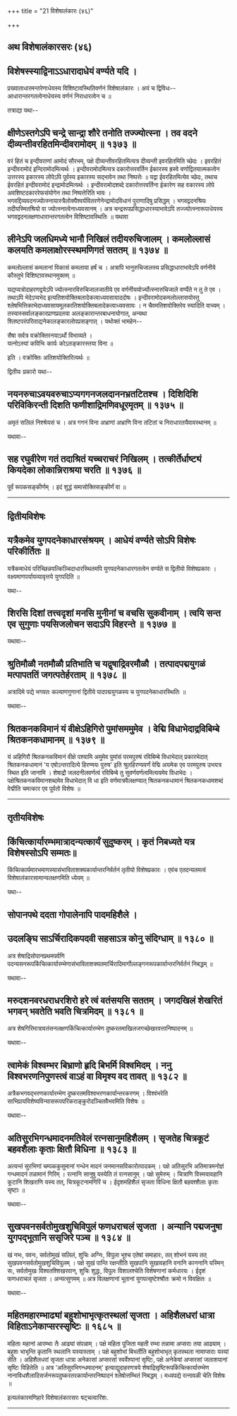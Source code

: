 +++
title = "21 विशेषालंकारः (४६)"

+++


## अथ विशेषालंकारसरः (४६)

## विशेषस्स्याद्विनाऽऽधारादाधेयं वर्ण्यते यदि ।

प्रख्याताधारमन्तरेणाधेयस्य विशिष्टावस्थितिवर्णनं विशेषालंकारः । अयं च
द्विविधः-- आधारान्तरगतत्वेनाधेयस्य वर्णनं निराधारत्वेन च ॥

तत्राद्या यथा--



## क्षीणेऽस्तगेऽपि चन्द्रे सान्द्रा शौरे तनोति तज्ज्योत्स्ना । तव वदने दीव्यन्तीवरहितमिन्दीवरामोदम् ॥ १३७३ ॥

वरं हितं च इन्दीवराणां आमोदं सौरभम्, पक्षे दीव्यन्तीवरहितमित्यत्र
दीव्यन्ती इवरहितमिति च्छेदः । इवरहितं इन्दीवरामोदं इन्दिरामोदमित्यर्थः ।
इन्दीवरामोदमित्यत्र दकारोत्तरवर्तिन ईकारस्य ह्रस्वे
वर्णाद्वितयात्मकत्वेन उत्तरस्य इकारस्य लोपेऽपि पूर्वस्य इकारस्य सद्भावेन
तथा निष्पत्तेः ॥ यद्वा ईवरहितमित्येव च्छेदः, तथाच ईवरहितं इन्दीवरामोदं
इन्द्रामोदमित्यर्थः । इन्दीवरामोदशब्दे दकारोत्तरवर्तिना ईकारेण सह
वकारस्य लोपे अवशिष्टदकाररेफसंयोगेन तथा निष्पत्तेरिति भावः ।
भगवद्दिव्यवदनज्योत्स्नायास्त्रैलोक्यैश्वर्यवितरणेनेन्द्रामोदविधानं
पुराणादिषु प्रसिद्धम् । भगवद्वदनश्रियः तदीयस्मितश्रियो वा
ज्योत्स्नात्वेनाध्यवसानम् । अत्र चन्द्ररूपप्रसिद्धाधारस्याभावेऽपि
तज्ज्योत्स्नारूपाधेयस्य भगवद्वदनलक्षणाधारान्तरगतत्वेन विशिष्टावस्थितिः ॥
यथावा



## लीनेऽपि जलधिमध्ये भानौ निखिलं तदीयरुचिजालम् । कमलोल्लासं कलयति कमलाक्षोरस्स्थमणिगतं सततम् ॥ १३७४ ॥

कमलोल्लासं कमलानां विकासं कमलाया हर्षं च । अत्रापि भानुरुचिजालस्य
प्रसिद्धाधाराभावेऽपि वर्णनीये कौस्तुभे विशिष्टावस्थानमुक्तम् ॥

यद्यप्यत्रोदाहरणद्वयेऽपि ज्योत्स्नारविरुचिजालजातीये एव
वर्णनीययोर्ज्योत्स्नारुचिजाले वर्ण्येते न तु ते एव । तथाऽपि भेदेऽप्यभेद
इत्यतिशयोक्तिबलादेकत्वाध्यवसायाददोषः । इन्दीवरामोदकमलोल्लासयोस्तु
श्लेषभित्तिकाभेदाध्यवसायमूलकातिशयोक्तिबलादेकत्वाध्यवसायः । न
चैवमतिशयोक्तिरेव स्यादिति वाच्यम् । तस्यास्सर्वालङ्कारप्राणप्रदतया
अलङ्कारान्तरबाधनायोगात्, अन्यथा
श्लिष्टपरंपरिताद्यनेकालङ्कारलोपप्रसङ्गात् । यथोक्तं भामहेन--

सैषा सर्वत्र वक्रोक्तिरनयाऽर्थो विभाव्यते ।  
यत्नोऽस्यां कविभिः कार्यः कोऽलङ्कारस्तया विना ॥

इति । वक्रोक्तिः अतिशयोक्तिरित्यर्थः ॥

द्वितीयः प्रकारो यथा--



## नयनरुचाऽवयवरुचाऽप्यगगनजलदाननभ्रतटितश्च । दिशिदिशि परिविकिरन्ती दिशति फणीशाद्रिमणिवधूरमृतम् ॥ १३७५ ॥

अमृतं सलिलं निश्श्रेयसं च । अत्र गगनं विना अभ्राणां अभ्राणि विना तटितां
च निराधारतयैवावस्थानम् ॥

यथावा--



## सह रघुवीरेण गतं तदाश्रितं यच्चराचरं निखिलम् । तत्कीर्तेर्धाष्ट्यं कियदेका लोकान्निराश्रया चरति ॥ १३७६ ॥

पूर्वं रूपकसङ्कीर्णम् । इदं शुद्धं समासोक्तिसङ्कीर्णं वा ॥

------------------------------------------------------------------------

## द्वितीयविशेषः





## यत्रैकमेव युगपदनेकाधारसंश्रयम् । आधेयं वर्ण्यते सोऽपि विशेषः परिकीर्तितः ॥

यत्रैकमाधेयं परिच्छिन्नयत्किञ्चिदाधारस्थितमपि युगपदनेकाधारगतत्वेन
वर्ण्यते स द्वितीयो विशेषप्रकारः । वक्ष्यमाणपर्यायव्यावृत्तये युगपदिति ॥

यथा--



## शिरसि दिशां तत्त्वदृशां मनसि मुनीनां च वचसि सुकवीनाम् । त्वयि सन्त एव सुगुणाः पयसिजलोचन सदाऽपि विहरन्ते ॥ १३७७ ॥

यथावा--



## श्रुतिमौळौ नतमौळौ प्रतिभाति च यद्वृषाद्रिवरमौळौ । तत्पादपद्मयुगळं मत्पापततिं जगत्पतेर्हरताम् ॥ १३७८ ॥

अत्रादिमे पद्ये भगवतः कल्याणगुणानां द्वितीये पादपद्मयुगळस्य च
युगपदनेकाधारस्थितिः ॥

यथावा--



## श्रितकनकविमानं यं वीक्षेऽहिगिरो पुमांसममुमेव । वेद्मि विधाभेदाद्रविबिम्बे श्रितकनकधामानम् ॥ १३७९ ॥

यं अहिगिरौ श्रितकनकविमानं वीक्षे पश्यामि अमुमेव पुमांसं परमपुरुषं
रविबिम्बे विधाभेदात् प्रकारभेदात् श्रितकनकधामानं 'य एषोऽन्तरादित्ये
हिरण्मयः पुरुष' इति श्रुतहिरण्यवर्णं वेद्मि अयमेक एव परमपुरुष उभयत्र
स्थित इति जानामि । शेषाद्रौ जलदनीलवर्णत्वं रविबिम्बे तु
सुवर्णवर्णत्वमित्ययमेव विधाभेदः ।पक्षेश्रितकनकविमानशब्दमेव विधाभेदात् वि
धा इति वर्णमात्रवैलक्षण्यात् श्रितकनकधामानं श्रितकनकधामशब्दं वेद्मीति
चमत्कार एव पूर्वतो विशेषः ॥

------------------------------------------------------------------------

## तृतीयविशेषः





## किंचित्कार्यारम्भमात्रादन्यत्कार्यं सुदुष्करम् । कृतं निबध्यते यत्र विशेषस्सोऽपि सम्मतः॥

किंचित्कार्यमारभमाणस्यासंभाविताशक्यकार्यान्तरनिर्वर्तनं तृतीयो
विशेषप्रकारः । एवंच एतदन्यतमत्वं विशेषालंकारसामान्यलक्षणमिति ध्येयम् ॥

यथा--



## सोपानपथे ददता गोपालेनापि पादमहिशैले ।

## उदलङ्घि साऽर्चिरादिकपदवी सहसाऽत्र कोनु संदिग्धाम् ॥ १३८० ॥

अत्र शेषाद्रिसोपानप्रथमपर्वणि
पदन्यसनरूपकिंचित्कार्यारम्भेणासंभाविताशक्यतमार्चिरादिमार्गोल्लङ्गनरूपकार्यान्तरनिर्वर्तनं
निबद्धम् ॥

यथावा--



## मरुदशनवरधराधरशिरो हरे त्वं वतंसयसि सततम् । जगदखिलं शेखरितं भगवन् भवतेति भवति चित्रमिदम् ॥ १३८१ ॥

अत्र शेषगिरिमात्रावतंसनलक्षणकिंचित्कार्यारम्भेण
दुष्करतमाखिलजगच्छेखरवत्तानिष्पादनम् ॥

यथावा--



## त्वामेकं विश्वम्भर बिभ्राणो हृदि बिभर्मि विश्वमिदम् । ननु विश्वभरणनिपुणस्त्वं वाऽहं वा विमृश्य वद तावत् ॥ १३८२ ॥

अत्रैकभगवद्भरणकार्यारम्भेण दुष्करतमविश्वभरणकार्यान्तरकरणम् ।
विश्वंभरेति साभिप्रायविशेष्यविन्यासरूपपरिकराङ्कुरोदञ्चितवैभवमिति विशेषः
॥

यथावा--



## अतिसुरभिगन्धमादनमतिवेलं रत्नसानुमहिशैलम् । सृजतेह चित्रकूटं बहवशैलाः कृताः क्षितौ विधिना ॥ १३८३ ॥

अत्यन्तं सुरभिणां चम्पककुसुमानां गन्धेन मादनं जनमानसविकारोत्पादकम् ।
पक्षे अतिसुरभि अतिमात्रमनोज्ञं गन्धमादनं तन्नामानं गिरिम् । रत्नानि
सानुषु यस्येति तं रत्नसानुम् । पक्षे सुमेरुम् । चित्राणि विस्मयावहानि
कूटानि शिखराणि यस्य तत्, चित्रकूटनामगिरिं च । ईदृशमहिशैलं सृजता विधिना
क्षितौ बहवश्शैलाः कृताः सृष्टाः ॥

यथावा--



## सुखपवनसर्वतोमुखशुचिविपुलं फणधराचलं सृजता । अन्यानि पद्मजनुषा युगपद्भूतानि ससृजिरे पञ्च ॥ १३८४ ॥

खं नभः, पवनः, सर्वतोमुखं सलिलं, शुचिः अग्निः, विपुला भूश्च एतेषां
समाहारः, तत् शोभनं यस्य तत् सुखपवनसर्वतोमुखशुचिविपुलम् । पक्षे सुखं
पान्ति रक्षन्तीति सुखपानि सुखावहानि वनानि काननानि यस्मिन् सः, सर्वतोमुखः
विश्वतश्शिखरवान्, शुचिः शुद्धः, विपुलः विशालश्चेति विशेषणानां कर्मधारयः
। ईदृशं फणधराचलं सृजता । अन्यत्सुगमम् ॥ अत्र विलक्षणानां भूतानां
युगपत्सृष्टेश्श्रौतः क्रमो न विवक्षितः ॥

यथावा--



## महितमहारम्भाढ्यां बहुशोभाभृत्कृतस्थलां सृजता । अहिशैलधरां धात्रा विहिताऽनेकाप्सरस्सृष्टिः ॥ १६८५ ॥

महिताः महानां आरम्भाः तैः आढ्यां संपन्नाम् । पक्षे महिता पूजिता महती
रम्भा तन्नामा अप्सराः तया आढ्याम् । बहुशः भाभृन्ति कृतानि स्थलानि
यस्यास्ताम् । पक्षे बहुशोभां बिभर्तीति बहुशोभाभृत् कृतस्थला नामाप्सराः
यस्यां सेति । अहिशैलधरां सृजता धात्रा अनेकासां अप्सरसां स्वर्वेश्यानां
सृष्टिः, पक्षे अनेकेषां अप्सरसां जलाशयानां सृष्टिः विहितेति ॥ अत्र
'अतिसुरभिगन्धमादनम्' इत्याद्युदाहरणत्रये
शेषाद्रिसृष्टिरूपकिंचित्कार्यारम्भेण
नानाविधशैलादिसर्जनरूपदुष्करतरकार्यान्तरनिष्पादनं श्लेषोत्तम्भितं
निबद्धम् । मध्यपद्ये रत्नावळी चेति विशेषः ॥

इत्यलंकारमणिहारे विशेषालंकारसरः षट्चत्वारिंशः.



------------------------------------------------------------------------

